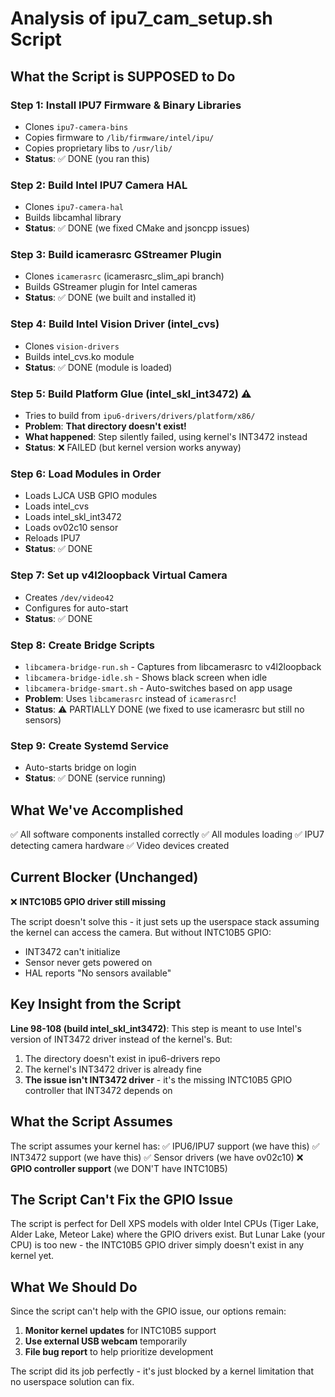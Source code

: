 # Analysis of ipu7_cam_setup.sh Script

## What the Script is SUPPOSED to Do

### Step 1: Install IPU7 Firmware & Binary Libraries
- Clones `ipu7-camera-bins`
- Copies firmware to `/lib/firmware/intel/ipu/`
- Copies proprietary libs to `/usr/lib/`
- **Status**: ✅ DONE (you ran this)

### Step 2: Build Intel IPU7 Camera HAL
- Clones `ipu7-camera-hal`
- Builds libcamhal library
- **Status**: ✅ DONE (we fixed CMake and jsoncpp issues)

### Step 3: Build icamerasrc GStreamer Plugin  
- Clones `icamerasrc` (icamerasrc_slim_api branch)
- Builds GStreamer plugin for Intel cameras
- **Status**: ✅ DONE (we built and installed it)

### Step 4: Build Intel Vision Driver (intel_cvs)
- Clones `vision-drivers`
- Builds intel_cvs.ko module
- **Status**: ✅ DONE (module is loaded)

### Step 5: Build Platform Glue (intel_skl_int3472) ⚠️
- Tries to build from `ipu6-drivers/drivers/platform/x86/`
- **Problem**: **That directory doesn't exist!**
- **What happened**: Step silently failed, using kernel's INT3472 instead
- **Status**: ❌ FAILED (but kernel version works anyway)

### Step 6: Load Modules in Order
- Loads LJCA USB GPIO modules
- Loads intel_cvs
- Loads intel_skl_int3472
- Loads ov02c10 sensor
- Reloads IPU7
- **Status**: ✅ DONE

### Step 7: Set up v4l2loopback Virtual Camera
- Creates `/dev/video42` 
- Configures for auto-start
- **Status**: ✅ DONE

### Step 8: Create Bridge Scripts
- `libcamera-bridge-run.sh` - Captures from libcamerasrc to v4l2loopback
- `libcamera-bridge-idle.sh` - Shows black screen when idle
- `libcamera-bridge-smart.sh` - Auto-switches based on app usage
- **Problem**: Uses `libcamerasrc` instead of `icamerasrc`!
- **Status**: ⚠️ PARTIALLY DONE (we fixed to use icamerasrc but still no sensors)

### Step 9: Create Systemd Service
- Auto-starts bridge on login
- **Status**: ✅ DONE (service running)

## What We've Accomplished

✅ All software components installed correctly
✅ All modules loading
✅ IPU7 detecting camera hardware
✅ Video devices created

## Current Blocker (Unchanged)

❌ **INTC10B5 GPIO driver still missing**

The script doesn't solve this - it just sets up the userspace stack assuming the kernel can access the camera. But without INTC10B5 GPIO:
- INT3472 can't initialize
- Sensor never gets powered on
- HAL reports "No sensors available"

## Key Insight from the Script

**Line 98-108 (build intel_skl_int3472)**: This step is meant to use Intel's version of INT3472 driver instead of the kernel's. But:

1. The directory doesn't exist in ipu6-drivers repo
2. The kernel's INT3472 driver is already fine
3. **The issue isn't INT3472 driver** - it's the missing INTC10B5 GPIO controller that INT3472 depends on

## What the Script Assumes

The script assumes your kernel has:
✅ IPU6/IPU7 support (we have this)
✅ INT3472 support (we have this)
✅ Sensor drivers (we have ov02c10)
❌ **GPIO controller support** (we DON'T have INTC10B5)

## The Script Can't Fix the GPIO Issue

The script is perfect for Dell XPS models with older Intel CPUs (Tiger Lake, Alder Lake, Meteor Lake) where the GPIO drivers exist. But Lunar Lake (your CPU) is too new - the INTC10B5 GPIO driver simply doesn't exist in any kernel yet.

## What We Should Do

Since the script can't help with the GPIO issue, our options remain:

1. **Monitor kernel updates** for INTC10B5 support
2. **Use external USB webcam** temporarily
3. **File bug report** to help prioritize development

The script did its job perfectly - it's just blocked by a kernel limitation that no userspace solution can fix.

